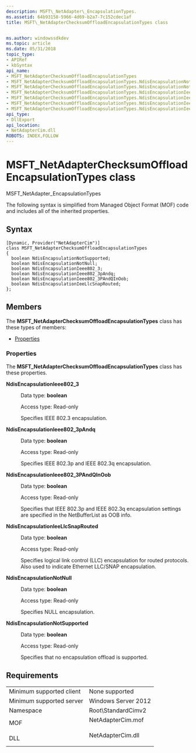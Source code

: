 ```yaml
---
description: MSFT\_NetAdapter\_EncapsulationTypes.
ms.assetid: 64b93158-5966-4d69-b2a7-7c152cdec1af
title: MSFT\_NetAdapterChecksumOffloadEncapsulationTypes class


ms.author: windowssdkdev
ms.topic: article
ms.date: 05/31/2018
topic_type: 
- APIRef
- kbSyntax
api_name: 
- MSFT_NetAdapterChecksumOffloadEncapsulationTypes
- MSFT_NetAdapterChecksumOffloadEncapsulationTypes.NdisEncapsulationNotSupported
- MSFT_NetAdapterChecksumOffloadEncapsulationTypes.NdisEncapsulationNotNull
- MSFT_NetAdapterChecksumOffloadEncapsulationTypes.NdisEncapsulationIeee802_3
- MSFT_NetAdapterChecksumOffloadEncapsulationTypes.NdisEncapsulationIeee802_3pAndq
- MSFT_NetAdapterChecksumOffloadEncapsulationTypes.NdisEncapsulationIeee802_3PAndQInOob
- MSFT_NetAdapterChecksumOffloadEncapsulationTypes.NdisEncapsulationIeeLlcSnapRouted
api_type: 
- DllExport
api_location: 
- NetAdapterCim.dll
ROBOTS: INDEX,FOLLOW
---
```


# MSFT\_NetAdapterChecksumOffloadEncapsulationTypes class

MSFT\_NetAdapter\_EncapsulationTypes

The following syntax is simplified from Managed Object Format (MOF) code and includes all of the inherited properties.

## Syntax

``` syntax
[Dynamic, Provider("NetAdapterCim")]
class MSFT_NetAdapterChecksumOffloadEncapsulationTypes
{
  boolean NdisEncapsulationNotSupported;
  boolean NdisEncapsulationNotNull;
  boolean NdisEncapsulationIeee802_3;
  boolean NdisEncapsulationIeee802_3pAndq;
  boolean NdisEncapsulationIeee802_3PAndQInOob;
  boolean NdisEncapsulationIeeLlcSnapRouted;
};
```

## Members

The **MSFT\_NetAdapterChecksumOffloadEncapsulationTypes** class has these types of members:

-   [Properties](#properties)

### Properties

The **MSFT\_NetAdapterChecksumOffloadEncapsulationTypes** class has these properties.

<dl> <dt>

**NdisEncapsulationIeee802\_3**
</dt> <dd> <dl> <dt>

Data type: **boolean**
</dt> <dt>

Access type: Read-only
</dt> </dl>

Specifies IEEE 802.3 encapsulation.

</dd> <dt>

**NdisEncapsulationIeee802\_3pAndq**
</dt> <dd> <dl> <dt>

Data type: **boolean**
</dt> <dt>

Access type: Read-only
</dt> </dl>

Specifies IEEE 802.3p and IEEE 802.3q encapsulation.

</dd> <dt>

**NdisEncapsulationIeee802\_3PAndQInOob**
</dt> <dd> <dl> <dt>

Data type: **boolean**
</dt> <dt>

Access type: Read-only
</dt> </dl>

Specifies that IEEE 802.3p and IEEE 802.3q encapsulation settings are specified in the NetBufferList as OOB info.

</dd> <dt>

**NdisEncapsulationIeeLlcSnapRouted**
</dt> <dd> <dl> <dt>

Data type: **boolean**
</dt> <dt>

Access type: Read-only
</dt> </dl>

Specifies logical link control (LLC) encapsulation for routed protocols. Also used to indicate Ethernet LLC/SNAP encapsulation.

</dd> <dt>

**NdisEncapsulationNotNull**
</dt> <dd> <dl> <dt>

Data type: **boolean**
</dt> <dt>

Access type: Read-only
</dt> </dl>

Specifies NULL encapsulation.

</dd> <dt>

**NdisEncapsulationNotSupported**
</dt> <dd> <dl> <dt>

Data type: **boolean**
</dt> <dt>

Access type: Read-only
</dt> </dl>

Specifies that no encapsulation offload is supported.

</dd> </dl>

## Requirements



|                                     |                                                                                              |
|-------------------------------------|----------------------------------------------------------------------------------------------|
| Minimum supported client<br/> | None supported<br/>                                                                    |
| Minimum supported server<br/> | Windows Server 2012<br/>                                                               |
| Namespace<br/>                | Root\\StandardCimv2<br/>                                                               |
| MOF<br/>                      | <dl> <dt>NetAdapterCim.mof</dt> </dl> |
| DLL<br/>                      | <dl> <dt>NetAdapterCim.dll</dt> </dl> |



 

 




